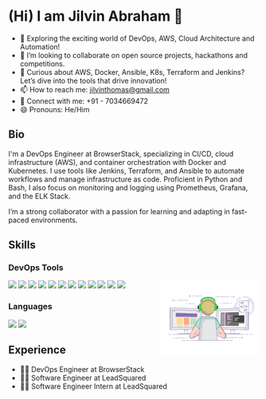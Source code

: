 # (Hi) I am Jilvin Abraham 👋

- 🌱 Exploring the exciting world of DevOps, AWS, Cloud Architecture and Automation!
- 👯 I’m looking to collaborate on open source projects, hackathons and competitions.
- 💬 Curious about AWS, Docker, Ansible, K8s, Terraform and Jenkins? Let’s dive into the tools that drive innovation!
- 📫 How to reach me: jilvinthomas@gmail.com
- 🤝 Connect with me: +91 - 7034669472
- 😄 Pronouns: He/Him
  
## Bio

I'm a DevOps Engineer at BrowserStack, specializing in CI/CD, cloud infrastructure (AWS), and container orchestration with Docker and Kubernetes. I use tools like Jenkins, Terraform, and Ansible to automate workflows and manage infrastructure as code. Proficient in Python and Bash, I also focus on monitoring and logging using Prometheus, Grafana, and the ELK Stack.

I’m a strong collaborator with a passion for learning and adapting in fast-paced environments.

## Skills

### DevOps Tools

<code><img src="https://img.icons8.com/?size=100&id=20906&format=png&color=000000" height="30"></code>
<code><img src="https://www.vectorlogo.zone/logos/jenkins/jenkins-icon.svg" height="30"></code>
<code><img src="https://img.icons8.com/?size=100&id=wU62u24brJ44&format=png&color=000000" height="30"></code>
<code><img src="https://img.icons8.com/?size=100&id=iGCCE2iEmh2u&format=png&color=000000" height="30"></code>
<code><img src="https://img.icons8.com/?size=100&id=kEkT1u7zTDk5&format=png&color=000000" height="30"></code>
<code><img src="https://img.icons8.com/?size=100&id=cdYUlRaag9G9&format=png&color=000000" height="30"></code>
<code><img src="https://img.icons8.com/?size=100&id=cvzmaEA4kC0o&format=png&color=000000" height="30"></code>
<code><img src="https://img.icons8.com/?size=100&id=9uVrNMu3Zx1K&format=png&color=000000" height="30"></code>
<img align="right" alt="Coding" width="200" src="https://raw.githubusercontent.com/devSouvik/devSouvik/master/gif3.gif">
<code><img src="https://img.icons8.com/?size=100&id=Ei4ZhVQvIMHE&format=png&color=000000" height="30"></code>
<code><img src="https://img.icons8.com/?size=100&id=17842&format=png&color=000000" height="30"></code>
<code><img src="https://img.icons8.com/?size=100&id=ka3InxFU3QZa&format=png&color=000000" height="30"></code>
<code><img src="https://img.icons8.com/?size=100&id=t2x6DtCn5Zzx&format=png&color=000000" height="30"></code>


### Languages

<code><img src="https://img.icons8.com/?size=100&id=l75OEUJkPAk4&format=png&color=000000" height="30"></code>
<code><img src="https://cdn.jsdelivr.net/npm/programming-languages-logos/src/cpp/cpp.png" height="30"></code>


## Experience
* 👨‍💻 DevOps Engineer at BrowserStack
* 👨‍💻 Software Engineer at LeadSquared
* 👨‍💻 Software Engineer Intern at LeadSquared
